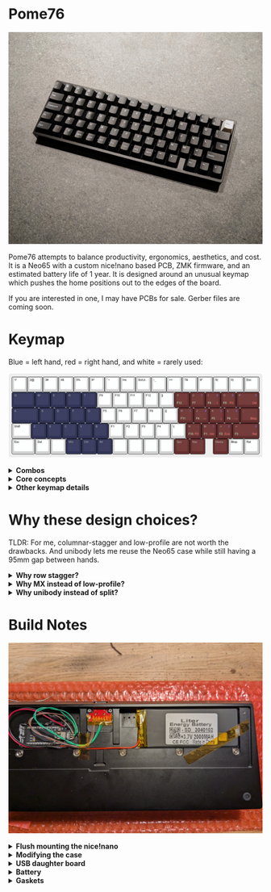 # Pome76

![Pome76](/images/pome76.jpg)

Pome76 attempts to balance productivity, ergonomics, aesthetics, and cost. It is a Neo65 with a custom nice!nano based PCB, ZMK firmware, and an estimated battery life of 1 year. It is designed around an unusual keymap which pushes the home positions out to the edges of the board.

If you are interested in one, I may have PCBs for sale. Gerber files are coming soon.

# Keymap

Blue = left hand, red = right hand, and white = rarely used:

![Keymap](/images/keymap.png)

<details>
  <summary><b>Combos</b></summary>

1. `SD`, `XC`, or `KL` = Shift
1. `DF` = Numbers Layer (can be combined with `SD`, i.e. `SDF` = Shifted Numbers Layer)
1. `CV` = F-Keys Layer (can be combined with `XC`, i.e. `XCV` = Shifted F-Keys Layer)
1. `RG` = Tab
1. `FG` = Esc
1. `JK` = Quote
1. `,.` = Forward Slash
1. `NM` = Caps Lock
1. `HU` = Menu

</details>

<details>
  <summary><b>Core concepts</b></summary>

* Dividing roles allows access to weird key + modifier combinations (e.g. Ctrl + Shift + F5).
  * The left fingers control layer activation.
  * The right fingers control the layered keys.
  * The left thumb controls modifiers.
* The two hands are pushed as far towards the left and right edges of the keyboard as possible to mimic a split keyboard. The keys in between are rarely used.
* Using combos with tight timeouts (35ms) to control layers (and Shift) makes it possible to put them on the home row with basically zero accidental activations, even when rolling keys while typing quickly.
* Putting combos on keys that are typically controlled by one finger (i.e. `RG`), or keys that are very infrequently typed in sequence (i.e. `,.`) permits the use of a very loose timeouts (200ms).

</details>

<details>
  <summary><b>Other keymap details</b></summary>

There are many implementation details that contribute to a polished user experience. If you are interested to learn more, please reach out. For example:

* Aggressively using positional hold-tap in combination with tap-unless-interrupted really helps prevent accidental home-row modifier activation.
* The `SD` Shift and `DF` Numbers Layer combos are not actually implemented using ZMK's combo feature. They are implemented using layer-tap and macro functionality, which allows them to be combined. For example, `SD` = Shift, `DF` = Numbers Layer, and when used together `SDF` = Shifted Numbers Layer.

</details>

# Why these design choices?

TLDR: For me, columnar-stagger and low-profile are not worth the drawbacks. And unibody lets me reuse the Neo65 case while still having a 95mm gap between hands.

<details>
  <summary><b>Why row stagger?</b></summary>

 I have used a Kyria (columnar-stagger) and a Kinesis Advantage (sculpted key-well) extensively in the past but found that for me, the main advantage of these keyboards is not due to the non-standard physical layout. For me at least, their big strengths are:

1. Improved comfort due to relocating the Shift and Ctrl keys away from the lower left corner, towards the center of the board (i.e. reduced ulnar deviation).
2. Improved accessibility of the navigation keys through the use of layers (arrows, home, end, page up/down).

These are features we can have in a row-stagger format.

I also noticed that using a columnar-stagger or sculpted key-well board makes it difficult for me to go back to a regular keyboard. Since I am sometimes forced to do this (while traveling for example), it is a meaningful drawback for me. On balance, migrating away from row-staggered layouts just isn't worth it for me. 

Note, I do not have RSI or carpal tunnel syndrome, which may be part of why I don't find columnar-stagger or sculpted key-wells worth it.

</details>

<details>
  <summary><b>Why MX instead of low-profile?</b></summary>

My previous daily driver for the last couple years has been the [Mercury (low-profile, 42 key, split)](https://github.com/jmding8/MercuryKeyboard) which is designed to be as low as practically possible. However it still isn't low enough and I still have to use a wrist rest.

Also, low-profile "Choc" switches are relatively quiet and also sound pretty bad overall. I think this subconsciously encourages me to type with more force: maybe I rely on the auditory feedback? In any case this can get tiring and frustrating. Since the MX ecosystem is so much more developed overall, it is a much better platform for sound tuning.

Finally, it is a LOT of fun to play around with different switches and keycaps, and there are way more options within the MX ecosystem.

</details>

<details>
  <summary><b>Why unibody instead of split?</b></summary>
  It's just a lot easier to get a premium feeling result by modifying an existing keyboard, than it is to design and manufacture a premium custom split. Plus, by getting creative with the keymap, I can still put a 5u / 95mm effective gap between my hands (see the position of the F and J keys). Unibody also basically doubles battery life.
</details>

# Build Notes

![Guts](/images/battery1.jpg)

<details>
  <summary><b>Flush mounting the nice!nano</b></summary>

The nice!nano sits below the PCB, which means it must be soldered so that the pins to not poke through the PCB and hit the keyswitches above:

![Flush PCB top surface](/images/flushMount1.jpg)

I used Kapton tape on top of the PCB to keep solder from poking through to the top of the PCB:

![Kaptop tape mask](/images/flushMount2.jpg)

I put together the microcontroller assembly dry. Everything held itself in place just rigidly enough that I could tack the header pins down with solder, even without pushing the pins all the way through the PCB:

![Dry-assembled microcontroller](/images/flushMount3.jpg)

Once the header pins were soldered down, I pulled off the black plastic revealing the bare metal pins. This makes it much easier to remove the microcontroller by simply snipping the bare pins, if later needed for repair or debugging reasons:

![Stripped header pins](/images/flushMount4.jpg)

Finally, I soldered the nice!nano in place and snipped off the excess pin length.

![Soldered microcontroller](/images/flushMount5.jpg)

</details>

<details>
  <summary><b>Modifying the case</b></summary>

Using a hand drill, a 3mm bit, and a hand file, I cut out a portion of the Neo65 case:

![Case cutout](/images/case1.jpg)

When assembled, the nice!nano fits into this cutout nicely:

![Microcontroller in case](/images/case2.jpg)

</details>

<details>
  <summary><b>USB daughter board</b></summary>

I replaced the Neo65's stock daughter board with a female USB-C breakout board (the red PCB, from Aliexpress), held in place with a 3d printed bracket and the original screws:

![Female breakout board](/images/usb1.jpg)

The breakout board has capacitors connecting the CC1 and CC2 pins to GND. Without these capacitors, the keyboard doesn't work when connected via a USB-C to USB-C cable. Since these capacitors are on the top side of the breakout board PCB, I had to drill two divots to accommodate them. To prevent an accidental short against the raw aluminum, I taped the bottom of the breakout board with Kapton tape:

![Capacitor clearance](/images/usb2.jpg)

The female breakout board is soldered to a simple pass-through cable, which is just made up of four wires soldered pin-for-pin between the female breakout board's VCC, GND, Data+ and Data- pads, and their counterparts on a male USB-C breakout board (from Aliexpress):

![Passthrough cable](/images/usb3.jpg)

Finally, the male breakout board plugged in to the nice!nano:

![Passthrough plugged in](/images/usb4.jpg)

</details>

<details>
  <summary><b>Battery</b></summary>

The battery is a generic 3040102 (3mm x 40mm x 102mm, from Aliexpress) that fits very well into the battery cutout. The cutout is 4mm thick, and it is important that the battery is thinner than this to avoid a Note7-style fire. The battery is held in place with some more Kapton tape.

![Battery assembly](/images/battery1.jpg)

The battery's wires are soldered to the corresponding pads on the PCB.

![Battery solder pads](/images/battery2.jpg)

</details>

<details>
  <summary><b>Gaskets</b></summary>

The Neo65's PCB is held in place by rubber "gaskets". I trimmed the ones that were blocking the keyswitches.

![Modified gaskets](/images/gasket1.jpg)

</details>
